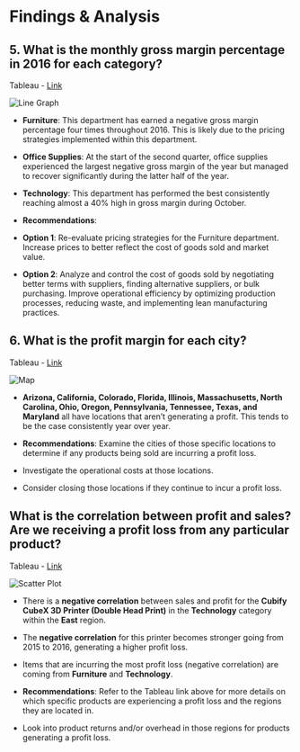 # Findings & Analysis

## 5. What is the monthly gross margin percentage in 2016 for each category?

Tableau - [Link](https://public.tableau.com/views/Workbook4_SuperStoreProject/LineGraph?:language=en-US&:sid=&:redirect=auth&:display_count=n&:origin=viz_share_link)

![Line Graph](https://github.com/rml-lee/E-commerce-Sales-Analysis/assets/160198611/0788d32a-3593-4184-9a93-4e6038f7cbf5)


- **Furniture**: This department has earned a negative gross margin percentage four times throughout 2016. This is likely due to the pricing strategies implemented within this department.

- **Office Supplies**: At the start of the second quarter, office supplies experienced the largest negative gross margin of the year but managed to recover significantly during the latter half of the year.

- **Technology**: This department has performed the best consistently reaching almost a 40% high in gross margin during October.

- **Recommendations**:

- **Option 1**: Re-evaluate pricing strategies for the Furniture department. Increase prices to better reflect the cost of goods sold and market value. 
- **Option 2**: Analyze and control the cost of goods sold by negotiating better terms with suppliers, finding alternative suppliers, or bulk purchasing. Improve operational efficiency by optimizing production processes, reducing waste, and implementing lean manufacturing practices.


## 6. What is the profit margin for each city?

Tableau - [Link](https://public.tableau.com/views/Workbook4_SuperStoreProject/Map?:language=en-US&:sid=&:display_count=n&:origin=viz_share_link)

![Map](https://github.com/rml-lee/MYSQL-Tableau-SuperStore-Project/assets/160198611/ddececed-14ff-40b0-9b0d-e9797c33047b)

- **Arizona, California, Colorado, Florida, Illinois, Massachusetts, North Carolina, Ohio, Oregon, Pennsylvania, Tennessee, Texas, and Maryland** all have locations that aren’t generating a profit. This tends to be the case consistently year over year.

- **Recommendations**: Examine the cities of those specific locations to determine if any products being sold are incurring a profit loss.

- Investigate the operational costs at those locations. 

- Consider closing those locations if they continue to incur a profit loss.

## What is the correlation between profit and sales? Are we receiving a profit loss from any particular product?

Tableau - [Link](https://public.tableau.com/shared/QHYX4N94G?:display_count=n&:origin=viz_share_link)

![Scatter Plot](https://github.com/rml-lee/MYSQL-Tableau-SuperStore-Project/assets/160198611/3660d849-e704-4ce1-be25-8f870b1a4fb2)

- There is a **negative correlation** between sales and profit for the **Cubify CubeX 3D Printer (Double Head Print)** in the **Technology** category within the **East** region.

- The **negative correlation** for this printer becomes stronger going from 2015 to 2016, generating a higher profit loss.

- Items that are incurring the most profit loss (negative correlation) are coming from **Furniture** and **Technology**.

- **Recommendations**: Refer to the Tableau link above for more details on which specific products are experiencing a profit loss and the regions they are located in.

- Look into product returns and/or overhead in those regions for products generating a profit loss.
